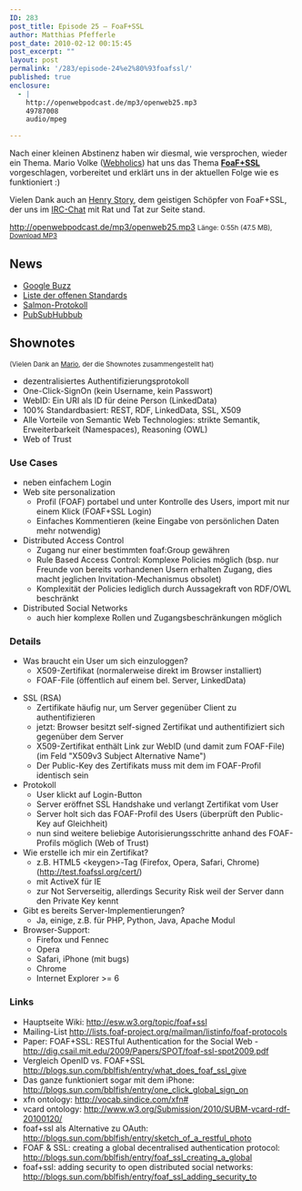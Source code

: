 ```yaml
---
ID: 283
post_title: Episode 25 – FoaF+SSL
author: Matthias Pfefferle
post_date: 2010-02-12 00:15:45
post_excerpt: ""
layout: post
permalink: '/283/episode-24%e2%80%93foafssl/'
published: true
enclosure:
  - |
    http://openwebpodcast.de/mp3/openweb25.mp3
    49787008
    audio/mpeg

---
```

Nach einer kleinen Abstinenz haben wir diesmal, wie versprochen, wieder ein Thema. Mario Volke (<a href="http://www.webholics.de/">Webholics</a>) hat uns das Thema <a href="http://esw.w3.org/topic/foaf+ssl"><strong>FoaF+SSL</strong></a> vorgeschlagen, vorbereitet und erklärt uns in der aktuellen Folge wie es funktioniert :)

Vielen Dank auch an <a href="http://bblfish.net/">Henry Story</a>, dem geistigen Schöpfer von FoaF+SSL, der uns im <a href="http://live.openwebpodcast.de">IRC-Chat</a> mit Rat und Tat zur Seite stand.

http://openwebpodcast.de/mp3/openweb25.mp3
<small>Länge: 0:55h (47.5 MB), <a href="http://openwebpodcast.de/mp3/openweb25.mp3">Download MP3</a></small>

<h2>News</h2>
<ul>
	<li><a href="http://www.google.com/buzz">Google Buzz</a></li>
	<li><a href="http://code.google.com/intl/de-DE/apis/buzz/">Liste der offenen Standards</a></li>
	<li><a href="http://www.salmon-protocol.org">Salmon-Protokoll</a></li>
	<li><a href="http://code.google.com/p/pubsubhubbub/">PubSubHubbub</a></li>
</ul>
<h2>Shownotes</h2>
<small>(Vielen Dank an <a href="http://www.webholics.de/">Mario</a>, der die Shownotes zusammengestellt hat)</small>
<ul>
	<li>dezentralisiertes Authentifizierungsprotokoll</li>
	<li>One-Click-SignOn  (kein Username, kein Passwort)</li>
	<li>WebID: Ein URI als ID für  deine Person (LinkedData)</li>
	<li>100% Standardbasiert: REST, RDF,  LinkedData, SSL, X509</li>
	<li>Alle Vorteile von Semantic Web  Technologies: strikte Semantik, Erweiterbarkeit (Namespaces), Reasoning  (OWL)</li>
	<li>Web of Trust</li>
</ul>
<h3>Use Cases</h3>
<ul>
	<li>neben  einfachem Login</li>
	<li>Web site personalization
<ul>
	<li>Profil  (FOAF) portabel und unter Kontrolle des Users, import mit nur einem  Klick (FOAF+SSL Login)</li>
	<li>Einfaches Kommentieren (keine Eingabe von  persönlichen Daten mehr notwendig)</li>
</ul>
</li>
	<li>Distributed Access  Control
<ul>
	<li>Zugang nur einer bestimmten foaf:Group gewähren</li>
	<li>Rule  Based Access Control: Komplexe Policies möglich (bsp. nur Freunde von  bereits vorhandenen Usern erhalten Zugang, dies macht jeglichen  Invitation-Mechanismus obsolet)</li>
	<li>Komplexität der Policies  lediglich durch Aussagekraft von RDF/OWL beschränkt</li>
</ul>
</li>
	<li>Distributed  Social Networks
<ul>
	<li>auch hier komplexe Rollen und  Zugangsbeschränkungen möglich</li>
</ul>
</li>
</ul>
<h3>Details</h3>
<ul>
	<li>Was  braucht ein User um sich einzuloggen?
<ul>
	<li>X509-Zertifikat  (normalerweise direkt im Browser installiert)</li>
	<li>FOAF-File  (öffentlich auf einem bel. Server, LinkedData)</li>
</ul>
</li>
</ul>
<ul>
	<li>SSL  (RSA)
<ul>
	<li>Zertifikate häufig nur, um Server gegenüber  Client zu authentifizieren</li>
	<li>jetzt: Browser besitzt self-signed  Zertifikat und authentifiziert sich gegenüber dem Server</li>
	<li>X509-Zertifikat  enthält Link zur WebID (und damit zum FOAF-File) (im Feld "X509v3  Subject Alternative Name")</li>
	<li>Der Public-Key des Zertifikats muss  mit dem im FOAF-Profil identisch sein</li>
</ul>
</li>
	<li>Protokoll
<ul>
	<li>User  klickt auf Login-Button</li>
	<li>Server eröffnet SSL Handshake und  verlangt Zertifikat vom User</li>
	<li>Server holt sich das FOAF-Profil  des Users (überprüft den Public-Key auf Gleichheit)</li>
	<li>nun sind  weitere beliebige Autorisierungsschritte anhand des FOAF-Profils möglich  (Web of Trust)</li>
</ul>
</li>
	<li>Wie erstelle ich mir ein Zertifikat?
<ul>
	<li>z.B.  HTML5 &lt;keygen&gt;-Tag (Firefox, Opera, Safari, Chrome) (<a id="lao." title="http://test.foafssl.org/cert/" href="http://test.foafssl.org/cert/">http://test.foafssl.org/cert/</a>)</li>
	<li>mit  ActiveX für IE</li>
	<li>zur Not Serverseitig, allerdings Security Risk  weil der Server dann den Private Key kennt</li>
</ul>
</li>
	<li>Gibt es  bereits Server-Implementierungen?
<ul>
	<li>Ja, einige, z.B. für PHP,  Python, Java, Apache Modul</li>
</ul>
</li>
	<li>Browser-Support:
<ul>
	<li>Firefox  und Fennec</li>
	<li>Opera</li>
	<li>Safari, iPhone (mit bugs)</li>
	<li>Chrome</li>
	<li>Internet  Explorer &gt;= 6</li>
</ul>
</li>
</ul>
<h3>Links</h3>
<ul>
	<li>Hauptseite  Wiki: <a id="eo7k" title="http://esw.w3.org/topic/foaf+ssl" href="http://esw.w3.org/topic/foaf+ssl">http://esw.w3.org/topic/foaf+ssl</a></li>
	<li>Mailing-List  <a id="yeai" title="http://lists.foaf-project.org/mailman/listinfo/foaf-protocols" href="http://lists.foaf-project.org/mailman/listinfo/foaf-protocols">http://lists.foaf-project.org/mailman/listinfo/foaf-protocols</a></li>
	<li>Paper:  FOAF+SSL: RESTful Authentication for the Social Web - <a id="occp" title="http://dig.csail.mit.edu/2009/Papers/SPOT/foaf-ssl-spot2009.pdf" href="http://dig.csail.mit.edu/2009/Papers/SPOT/foaf-ssl-spot2009.pdf">http://dig.csail.mit.edu/2009/Papers/SPOT/foaf-ssl-spot2009.pdf</a></li>
	<li>Vergleich  OpenID vs. FOAF+SSL <a id="g8pk" title="http://blogs.sun.com/bblfish/entry/what_does_foaf_ssl_give" href="http://blogs.sun.com/bblfish/entry/what_does_foaf_ssl_give">http://blogs.sun.com/bblfish/entry/what_does_foaf_ssl_give</a></li>
	<li>Das  ganze funktioniert sogar mit dem iPhone: <a id="pq1." title="http://blogs.sun.com/bblfish/entry/one_click_global_sign_on" href="http://blogs.sun.com/bblfish/entry/one_click_global_sign_on">http://blogs.sun.com/bblfish/entry/one_click_global_sign_on</a></li>
	<li>xfn ontology: <a href="http://vocab.sindice.com/xfn#">http://vocab.sindice.com/xfn#</a></li>
	<li>vcard ontology:  <a href="http://www.w3.org/Submission/2010/SUBM-vcard-rdf-20100120/">http://www.w3.org/Submission/2010/SUBM-vcard-rdf-20100120/</a></li>
	<li>foaf+ssl als Alternative zu OAuth: <a href="http://blogs.sun.com/bblfish/entry/sketch_of_a_restful_photo">http://blogs.sun.com/bblfish/entry/sketch_of_a_restful_photo</a></li>
	<li>FOAF &amp; SSL: creating a global decentralised authentication protocol: <a href="http://blogs.sun.com/bblfish/entry/foaf_ssl_creating_a_global">http://blogs.sun.com/bblfish/entry/foaf_ssl_creating_a_global</a></li>
	<li>foaf+ssl: adding security to open distributed social networks: <a href="http://blogs.sun.com/bblfish/entry/foaf_ssl_adding_security_to">http://blogs.sun.com/bblfish/entry/foaf_ssl_adding_security_to</a></li>
</ul>
